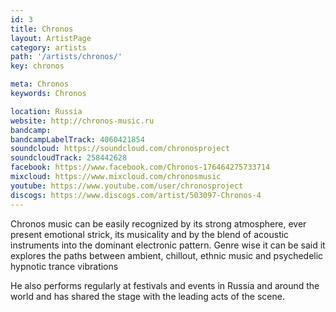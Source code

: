 ```yaml
---
id: 3
title: Chronos
layout: ArtistPage
category: artists
path: '/artists/chronos/'
key: chronos

meta: Chronos
keywords: Chronos

location: Russia
website: http://chronos-music.ru
bandcamp: 
bandcampLabelTrack: 4060421854
soundcloud: https://soundcloud.com/chronosproject
soundcloudTrack: 258442628
facebook: https://www.facebook.com/Chronos-176464275733714
mixcloud: https://www.mixcloud.com/chronosmusic
youtube: https://www.youtube.com/user/chronosproject
discogs: https://www.discogs.com/artist/503097-Chronos-4
---
```


Chronos music can be easily recognized by its strong atmosphere, ever present emotional strick, its musicality and by the blend of acoustic instruments into the dominant electronic pattern. Genre wise it can be said it explores the paths between ambient, chillout, ethnic music and psychedelic hypnotic trance vibrations

He also performs regularly at festivals and events in Russia and around the world and has shared the stage with the leading acts of the scene.
